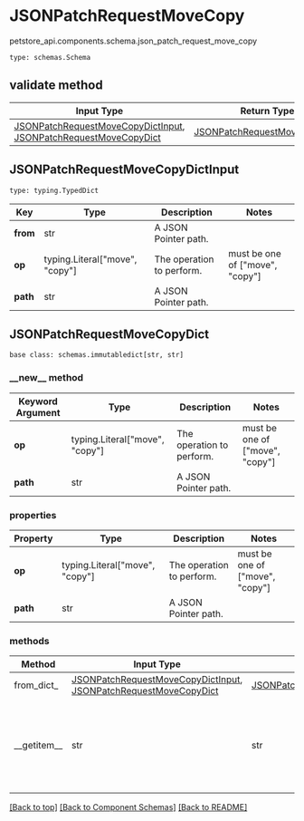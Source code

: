 # JSONPatchRequestMoveCopy
petstore_api.components.schema.json_patch_request_move_copy
```
type: schemas.Schema
```

## validate method
Input Type | Return Type | Notes
------------ | ------------- | -------------
[JSONPatchRequestMoveCopyDictInput](#jsonpatchrequestmovecopydictinput), [JSONPatchRequestMoveCopyDict](#jsonpatchrequestmovecopydict) | [JSONPatchRequestMoveCopyDict](#jsonpatchrequestmovecopydict) |

## JSONPatchRequestMoveCopyDictInput
```
type: typing.TypedDict
```
Key | Type |  Description | Notes
------------ | ------------- | ------------- | -------------
**from** | str | A JSON Pointer path. |
**op** | typing.Literal["move", "copy"] | The operation to perform. | must be one of ["move", "copy"]
**path** | str | A JSON Pointer path. |

## JSONPatchRequestMoveCopyDict
```
base class: schemas.immutabledict[str, str]

```
### &lowbar;&lowbar;new&lowbar;&lowbar; method
Keyword Argument | Type | Description | Notes
---------------- | ---- | ----------- | -----
**op** | typing.Literal["move", "copy"] | The operation to perform. | must be one of ["move", "copy"]
**path** | str | A JSON Pointer path. |

### properties
Property | Type | Description | Notes
-------- | ---- | ----------- | -----
**op** | typing.Literal["move", "copy"] | The operation to perform. | must be one of ["move", "copy"]
**path** | str | A JSON Pointer path. |

### methods
Method | Input Type | Return Type | Notes
------ | ---------- | ----------- | ------
from_dict_ | [JSONPatchRequestMoveCopyDictInput](#jsonpatchrequestmovecopydictinput), [JSONPatchRequestMoveCopyDict](#jsonpatchrequestmovecopydict) | [JSONPatchRequestMoveCopyDict](#jsonpatchrequestmovecopydict) | a constructor
&lowbar;&lowbar;getitem&lowbar;&lowbar; | str | str | This model has invalid python names so this method is used under the hood when you access instance["from"], 

[[Back to top]](#top) [[Back to Component Schemas]](../../../README.md#Component-Schemas) [[Back to README]](../../../README.md)
